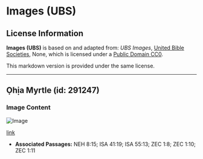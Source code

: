 # Images (UBS)

## License Information

**Images (UBS)** is based on and adapted from: _UBS Images_, [United Bible Societies](https://unitedbiblesocieties.org/), None, which is licensed under a [Public Domain CC0](https://creativecommons.org/public-domain/cc0/).

This markdown version is provided under the same license.



--------------------------------

## Ọhịa Myrtle (id: 291247)

### Image Content

![Image](https://cdn.aquifer.bible/aquifer-content/resources/Media/WEB-0667_myrtle_branch.jpg)

[link](https://cdn.aquifer.bible/aquifer-content/resources/Media/WEB-0667_myrtle_branch.jpg)

* **Associated Passages:** NEH 8:15; ISA 41:19; ISA 55:13; ZEC 1:8; ZEC 1:10; ZEC 1:11

